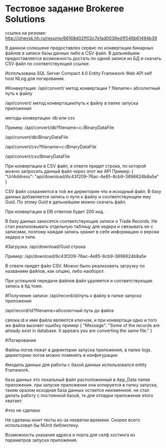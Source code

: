 # Тестовое задание Brokeree Solutions
ссылка на резюме:
http://izhevsk.hh.ru/resume/66168d02ff02c7e1ad0039ed1f546b61494b39

В данном солюшене предоставлен сервис по конвертации бинарных файлов в записи базы данных либо в CSV файл.
В дальнейшем предоставляется возможность достать по одной записи из БД и скачать CSV файл по соответствующей ссылке.

Использована SQL Server Compact 4.0
Entity Framework
Web API self host
NLog для логирования.

#Конвертация:
/api/convert/ метод конвертации ? filename= абсолютный путь к файлу

/api/convert/ метод конвертации/путь к файлу в папке запуска приложения

методы конвертации: db или csv

Пример:
/api/convert/db?filename=c:/BinaryDataFile

/api/convert/db/BinaryDataFile

/api/convert/csv?filename=c:/BinaryDataFile

/api/convert/csv/BinaryDataFile

При конвертации в CSV файл, в ответе придет строка, по которой можно запросить данный файл через этот же API
Пример: 
{
  "UrlAddress": "api/download/6c43f209-76ac-4e85-8cb9-3896624b8a5e"
}

CSV файл сохраняется в той же директории что и исходный файл.
В базу данных добавляется запись о пути к файлу и соответствующем ему Guid. По этому Guid в дальнейшем можно скачать файл.

При конвертации в DB ответом будет 200 код.

В базу данных заносятся соответствующие записи о Trade Records. Не стал реализовывать отдельную таблицу для хедера и связывать ее с записями, поэтому каждая запись хранит в себе информацию о версии хедера и типе.

#Загрузка:
/api/download/Guid строка

Пример:
/api/download/6c43f209-76ac-4e85-8cb9-3896624b8a5e

В ответе придет файл CSV. Можно было реализовать загрузку по названиям файлов, как опцию, либо наоборот.

При успешной передаче файлов файл удаляется и соответствующая запись в бд тоже.

#Получение записи:
/api/record/id/путь к файлу в папке запуска приложения

/api/record/id?filename=абсолютный путь до файла

связка id и имя файла являются ключом, и при конвертаци одно и того же файла вызовет ошибку
пример 
{
  "Message": "Some of the records are already exist in database. It appears you are converting the same file."
}

#Логирование

Файлы логов лежат в директории запуска приложения, в папке logs. директорию логов можно поменять в конфигурации.

#модель данных
для работы с базой данных использовался entity Framework.

база данных это локальный файл расположенный в App_Data папке приложения. при запуске приложения она копируется в папку запуска, таким оразом исходная база данных остается неизменной.
не стал делать работу с постоянной базой, тк для отладки приложения этого хватает.

#что не сделано

Не сделаны юнит тесты из-за нехватки времени. Скорее всего использовал бы NUnit библиотеку.

Возможность указания адреса и порта для селф хостинга из параметров запуска приложения.




